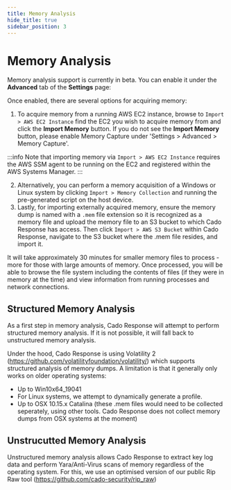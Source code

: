 ```yaml
---
title: Memory Analysis
hide_title: true
sidebar_position: 3
---
```


# Memory Analysis
Memory analysis support is currently in beta. You can enable it under the **Advanced** tab of the **Settings** page:

Once enabled, there are several options for acquiring memory:
1. To acquire memory from a running AWS EC2 instance, browse to `Import > AWS EC2 Instance` find the EC2 you wish to acquire memory from and click the  **Import Memory** button.  If you do not see the **Import Memory** button, please enable Memory Capture under 'Settings > Advanced > Memory Capture'.

:::info 
Note that importing memory via `Import > AWS EC2 Instance` requires the AWS SSM agent to be running on the EC2 and registered within the AWS Systems Manager.
:::

2. Alternatively, you can perform a memory acquisition of a Windows or Linux system by clicking `Import > Memory Collection` and running the pre-generated script on the host device.
3. Lastly, for importing externally acquired memory, ensure the memory dump is named with a `.mem` file extension so it is recognized as a memory file and upload the memory file to an S3 bucket to which Cado Response has access.  Then click `Import > AWS S3 Bucket` within Cado Response, navigate to the S3 bucket where the .mem file resides, and import it.    

It will take approximately 30 minutes for smaller memory files to process - more for those with large amounts of memory. Once processed, you will be able to browse the file system including the contents of files (if they were in memory at the time) and view information from running processes and network connections.  

## Structured Memory Analysis
As a first step in memory analysis, Cado Response will attempt to perform structured memory analysis. If it is not possible, it will fall back to unstructured memory analysis.

Under the hood, Cado Response is using Volatility 2 (https://github.com/volatilityfoundation/volatility/) which supports structured analysis of memory dumps. A limitation is that it generally only works on older operating systems:
- Up to Win10x64_19041
- For Linux systems, we attempt to dynamically generate a profile.
- Up to OSX 10.15.x Catalina (these .mem files would need to be collected seperately, using other tools. Cado Response does not collect memory dumps from OSX systems at the moment)

## Unstrucutted Memory Analysis
Unstructured memory analysis allows Cado Response to extract key log data and perform Yara/Anti-Virus scans of memory regardless of the operating system. For this, we use an optimised version of our public Rip Raw tool (https://github.com/cado-security/rip_raw)
